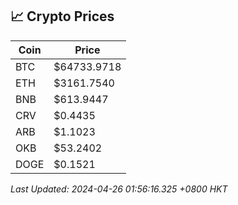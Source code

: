 ## 📈 Crypto Prices

| Coin | Price |
| ---- | ----- |
| BTC | $64733.9718 |
| ETH | $3161.7540 |
| BNB | $613.9447 |
| CRV | $0.4435 |
| ARB | $1.1023 |
| OKB | $53.2402 |
| DOGE | $0.1521 |

_Last Updated: 2024-04-26 01:56:16.325 +0800 HKT_